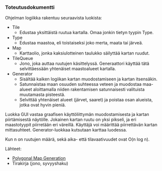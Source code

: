### Toteutusdokumentti

Ohjelman logiikka rakentuu seuraavista luokista:
- Tile
  - Edustaa yksittäistä ruutua kartalla. Omaa jonkin tietyn tyypin Type.
- Type
  - Edustaa maastoa, eli toistaiseksi joko merta, maata tai järveä.
- Map
  - Karttaolio, jonka kaksiulotteinen taulukko säilyttää kartan ruudut.
- TileQueue
  - Jono, joka auttaa ruutujen käsittelyssä. Generaattori käyttää tätä selvittäessään yhtenäiset maastoalueet kartalla.
- Generator
  - Sisältää kaiken logiikan kartan muodostamiseen ja kartan itsensäkin.
  - Satunnaistaa maan osuuden suhteessa veteen ja muodostaa maa-alueet aloittamalla niiden rakentamisen satunnaisesti valituista muutamasta pisteestä.
  - Selvittää yhtenäiset alueet (järvet, saaret) ja poistaa osan alueista, jotka ovat hyvin pieniä.

Luokka GUI vastaa graafisen käyttöliittymän muodostamisesta ja kartan piirtämisestä näytölle. Jokainen kartan ruutu on yksi pikseli, ja eri maastotyypit piirretään eri väreillä. Käyttäjä voi määrittää piirrettävän kartan mittasuhteet. Generator-luokkaa kutsutaan karttaa luodessa.

Kun n on ruutujen määrä, sekä aika- että tilavaativuudet ovat O(n log n).

Lähteet:
- [Polygonal Map Generation](http://www-cs-students.stanford.edu/~amitp/game-programming/polygon-map-generation/)
- Tirakirja (jono, syvyyshaku)
